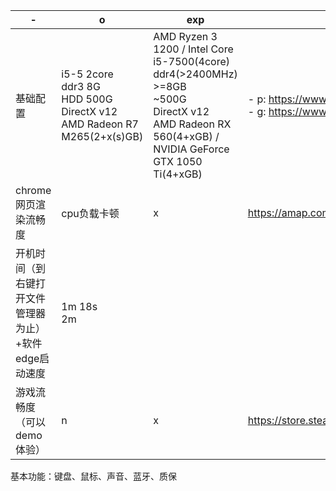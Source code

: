 |-|o|exp|ps|
|-|-|-|-|
|基础配置|i5-5 2core<br>ddr3 8G<br>HDD 500G<br>DirectX v12<br>AMD Radeon R7 M265(2+x(s)GB)|AMD Ryzen 3 1200 / Intel Core i5-7500(4core)<br>ddr4(>2400MHz) >=8GB<br>~500G<br>DirectX v12<br>AMD Radeon RX 560(4+xGB) / NVIDIA GeForce GTX 1050 Ti(4+xGB)|- p: https://www.mydrivers.com/zhuanti/tianti/cpu/<br>- g: https://www.mydrivers.com/zhuanti/tianti/gpu/index.html|
|chrome网页渲染流畅度|cpu负载卡顿|x|https://amap.com/|
|开机时间（到右键打开文件管理器为止）+软件edge启动速度|1m 18s<br>2m|
|游戏流畅度（可以demo体验）|n|x|https://store.steampowered.com/app/2050650/Resident_Evil_4/|

基本功能：键盘、鼠标、声音、蓝牙、质保
